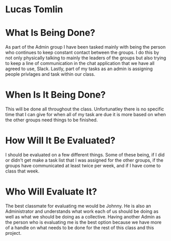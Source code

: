 # Lucas Tomlin

# What Is Being Done?

As part of the Admin group I have been tasked mainly with being the person who continues to keep constant contact between the groups. I do this by not only physically talking to mainly the leaders of the groups but also trying to keep a line of communication in the chat application that we have all agreed to use, Slack. Lastly, part of my tasks as an admin is assigning people privlages and task within our class. 

# When Is It Being Done?
This will be done all throughout the class. Unfortunatley there is no specific time that I can give for when all of my task are due it is more based on when the other groups need things to be finished.

# How Will It Be Evaluated?

I should be evaluated on a few different things. Some of these being, if I did or didn't get make a task list that I was assigned for the other groups, if the groups have communicated at least twice per week, and if I have come to class that week.

# Who Will Evaluate It?

The best classmate for evaluating me would be Johnny. He is also an Administrator and understands what work each of us should be doing as well as what we should be doing as a collective. Having another Admin as the person who is evaluating me is the best option because we have more of a handle on what needs to be done for the rest of this class and this project. 
